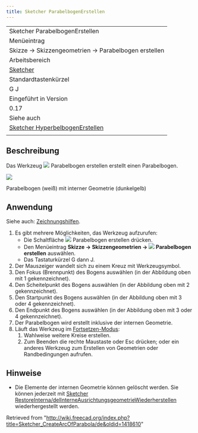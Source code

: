 ```yaml
---
title: Sketcher ParabelbogenErstellen
---
```


|                                                                                                         |
| ------------------------------------------------------------------------------------------------------- |
| Sketcher ParabelbogenErstellen                                                                          |
| Menüeintrag                                                                                             |
| Skizze → Skizzengeometrien → Parabelbogen erstellen                                                     |
| Arbeitsbereich                                                                                          |
| [Sketcher](/Sketcher_Workbench/de "Sketcher Workbench/de")                                              |
| Standardtastenkürzel                                                                                    |
| G J                                                                                                     |
| Eingeführt in Version                                                                                   |
| 0.17                                                                                                    |
| Siehe auch                                                                                              |
| [Sketcher HyperbelbogenErstellen](/Sketcher_CreateArcOfHyperbola/de "Sketcher CreateArcOfHyperbola/de") |
|                                                                                                         |

## Beschreibung

Das Werkzeug ![](/images/Sketcher_CreateArcOfParabola.svg) Parabelbogen erstellen erstellt einen Parabelbogen.

![](/images/Sketcher_CreateArcOfParabola_Example.png)

Parabelbogen (weiß) mit interner Geometrie (dunkelgelb)

## Anwendung

Siehe auch: [Zeichnungshilfen](/Sketcher_Workbench/de#Zeichnungshilfen "Sketcher Workbench/de").

1. Es gibt mehrere Möglichkeiten, das Werkzeug aufzurufen:
   - Die Schaltfläche ![](/images/Sketcher_CreateArcOfParabola.svg) Parabelbogen erstellen drücken.
   - Den Menüeintrag **Skizze → Skizzengeometrien → ![](/images/Sketcher_CreateArcOfParabola.svg) Parabelbogen erstellen** auswählen.
   - Das Tastaturkürzel G dann J.
2. Der Mauszeiger wandelt sich zu einem Kreuz mit Werkzeugsymbol.
3. Den Fokus (Brennpunkt) des Bogens auswählen (in der Abbildung oben mit 1 gekennzeichnet).
4. Den Scheitelpunkt des Bogens auswählen (in der Abbildung oben mit 2 gekennzeichnet).
5. Den Startpunkt des Bogens auswählen (in der Abbildung oben mit 3 oder 4 gekennzeichnet).
6. Den Endpunkt des Bogens auswählen (in der Abbildung oben mit 3 oder 4 gekennzeichnet).
7. Der Parabelbogen wird erstellt inklusive der internen Geometrie.
8. Läuft das Werkzeug im [Fortsetzen-Modus](/Sketcher_Workbench/de#Fortsetzen-Modi "Sketcher Workbench/de"):
   1. Wahlweise weitere Kreise erstellen.
   2. Zum Beenden die rechte Maustaste oder Esc drücken; oder ein anderes Werkzeug zum Erstellen von Geometrien oder Randbedingungen aufrufen.

## Hinweise

- Die Elemente der internen Geometrie können gelöscht werden. Sie können jederzeit mit [Sketcher RestoreInterna/delInterneAusrichtungsgeometrieWiederherstellen](/Sketcher_RestoreInternalAlignmentGeometry "Sketcher RestoreInternalAlignmentGeometry") wiederhergestellt werden.

Retrieved from "<http://wiki.freecad.org/index.php?title=Sketcher_CreateArcOfParabola/de&oldid=1418610>"
